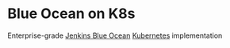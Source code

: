 # Blue Ocean on K8s

Enterprise-grade [Jenkins Blue Ocean](https://jenkins.io/projects/blueocean/) [Kubernetes](https://kubernetes.io) implementation